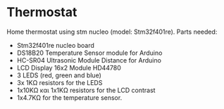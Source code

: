 # Thermostat
Home thermostat using stm nucleo (model: Stm32f401re). Parts needed:
- Stm32f401re nucleo board
- DS18B20 Temperature Sensor module for Arduino
- HC-SR04 Ultrasonic Module Distance for Arduino
- LCD Display 16x2 Module HD44780
- 3 LEDS (red, green and blue)
- 3x 1KΩ resistors for the LEDS
- 1x10KΩ και 1x1KΩ resistors for the LCD contrast
- 1x4.7KΩ for the temperature sensor.



